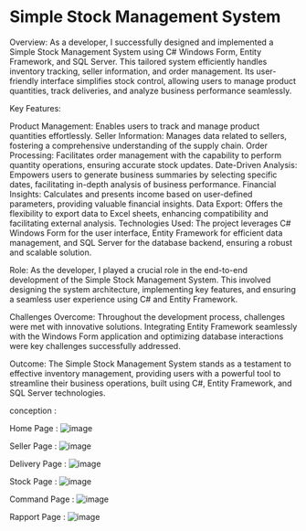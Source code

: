 # Simple Stock Management System


Overview:
As a developer, I successfully designed and implemented a Simple Stock Management System using C# Windows Form, Entity Framework, and SQL Server. This tailored system efficiently handles inventory tracking, seller information, and order management. Its user-friendly interface simplifies stock control, allowing users to manage product quantities, track deliveries, and analyze business performance seamlessly.

Key Features:

Product Management: Enables users to track and manage product quantities effortlessly.
Seller Information: Manages data related to sellers, fostering a comprehensive understanding of the supply chain.
Order Processing: Facilitates order management with the capability to perform quantity operations, ensuring accurate stock updates.
Date-Driven Analysis: Empowers users to generate business summaries by selecting specific dates, facilitating in-depth analysis of business performance.
Financial Insights: Calculates and presents income based on user-defined parameters, providing valuable financial insights.
Data Export: Offers the flexibility to export data to Excel sheets, enhancing compatibility and facilitating external analysis.
Technologies Used:
The project leverages C# Windows Form for the user interface, Entity Framework for efficient data management, and SQL Server for the database backend, ensuring a robust and scalable solution.

Role:
As the developer, I played a crucial role in the end-to-end development of the Simple Stock Management System. This involved designing the system architecture, implementing key features, and ensuring a seamless user experience using C# and Entity Framework.

Challenges Overcome:
Throughout the development process, challenges were met with innovative solutions. Integrating Entity Framework seamlessly with the Windows Form application and optimizing database interactions were key challenges successfully addressed.

Outcome:
The Simple Stock Management System stands as a testament to effective inventory management, providing users with a powerful tool to streamline their business operations, built using C#, Entity Framework, and SQL Server technologies.

conception : 

Home Page :
![image](https://github.com/mohammed-reda-elakhal/Stock-APP/assets/117114078/31efa098-07c3-4f43-a502-50ac6e725be9)

Seller Page :
![image](https://github.com/mohammed-reda-elakhal/Stock-APP/assets/117114078/a2bbce87-2b7a-4ea5-8a21-4f1d742a12c0)

Delivery Page :
![image](https://github.com/mohammed-reda-elakhal/Stock-APP/assets/117114078/cf2fdfca-25c2-4b8c-8c9f-8bd945c76351)

Stock Page :
![image](https://github.com/mohammed-reda-elakhal/Stock-APP/assets/117114078/1981e483-2d89-4ad2-8aaf-5c8982348ce5)

Command Page :
![image](https://github.com/mohammed-reda-elakhal/Stock-APP/assets/117114078/4f52f234-b057-4d60-a936-ddffea37692e)

Rapport Page :
![image](https://github.com/mohammed-reda-elakhal/Stock-APP/assets/117114078/af34e52d-068d-4ddc-a545-d003633133ee)


